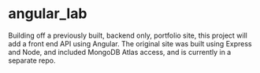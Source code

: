 # angular_lab

Building off a previously built, backend only, portfolio site, this project will add a front end API using Angular.
The original site was built using Express and Node, and included MongoDB Atlas access, and is currently in a separate repo.

